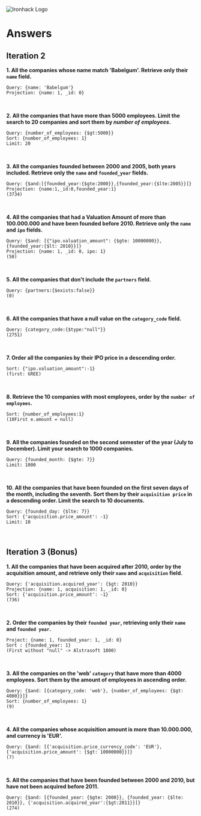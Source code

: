 ![Ironhack Logo](https://i.imgur.com/1QgrNNw.png)

# Answers

## Iteration 2

**1. All the companies whose name match 'Babelgum'. Retrieve only their `name` field.**

<!-- Your Query Goes Here -->

    Query: {name: 'Babelgum'}
    Projection: {name: 1, _id: 0}

<br>

**2. All the companies that have more than 5000 employees. Limit the search to 20 companies and sort them by *number of employees*.**

<!-- Your Query Goes Here -->

    Query: {number_of_employees: {$gt:5000}}
    Sort: {number_of_employees: 1}
    Limit: 20
<br>

**3. All the companies founded between 2000 and 2005, both years included. Retrieve only the `name` and `founded_year` fields.**

<!-- Your Query Goes Here -->

    Query: {$and:[{founded_year:{$gte:2000}},{founded_year:{$lte:2005}}]}
    Projection: {name:1,_id:0,founded_year:1}
    (3734)
<br>

**4. All the companies that had a Valuation Amount of more than 100.000.000 and have been founded before 2010. Retrieve only the `name` and `ipo` fields.**

<!-- Your Query Goes Here -->

  
    Query: {$and: [{"ipo.valuation_amount": {$gte: 10000000}}, {founded_year:{$lt: 2010}}]}
    Projection: {name: 1, _id: 0, ipo: 1}
    (50)

<br>

**5. All the companies that don't include the `partners` field.**

<!-- Your Query Goes Here -->

    Query: {partners:{$exists:false}}
    (0)
<br>

**6. All the companies that have a null value on the `category_code` field.**

<!-- Your Query Goes Here -->

    Query: {category_code:{$type:"null"}}
    (2751)
<br>

**7. Order all the companies by their IPO price in a descending order.**

<!-- Your Query Goes Here -->

    Sort: {"ipo.valuation_amount":-1}
    (first: GREE) 
<br>

**8. Retrieve the 10 companies with most employees, order by the `number of employees`.**

<!-- Your Query Goes Here -->

    Sort: {number_of_employees:1}
    (10First e.amount = null)
<br>

**9. All the companies founded on the second semester of the year (July to December). Limit your search to 1000 companies.**

<!-- Your Query Goes Here -->

    Query: {founded_month: {$gte: 7}}
    Limit: 1000
<br>

**10. All the companies that have been founded on the first seven days of the month, including the seventh. Sort them by their `acquisition price` in a descending order. Limit the search to 10 documents.**

<!-- Your Query Goes Here -->
    
    Query: {founded_day: {$lte: 7}}
    Sort: {'acquisition.price_amount': -1}
    Limit: 10
<br>

## Iteration 3 (Bonus)

**1. All the companies that have been acquired after 2010, order by the acquisition amount, and retrieve only their `name` and `acquisition` field.**

<!-- Your Query Goes Here -->

    Query: {'acquisition.acquired_year': {$gt: 2010}}
    Projection: {name: 1, acquisition: 1, _id: 0}
    Sort: {'acquisition.price_amount': -1}
    (736)

<br>

**2. Order the companies by their `founded year`, retrieving only their `name` and `founded year`.**

<!-- Your Query Goes Here -->

    Project: {name: 1, founded_year: 1, _id: 0}
    Sort : {founded_year: 1}
    (First without "null" -> Alstrasoft 1800)
<br>

**3. All the companies on the 'web' `category` that have more than 4000 employees. Sort them by the amount of employees in ascending order.**

<!-- Your Query Goes Here -->
    
    Query: {$and: [{category_code: 'web'}, {number_of_employees: {$gt: 4000}}]}
    Sort: {number_of_employees: 1}
    (9)


<br>

**4. All the companies whose acquisition amount is more than 10.000.000, and currency is 'EUR'.**

<!-- Your Query Goes Here -->

    Query: {$and: [{'acquisition.price_currency_code': 'EUR'}, {'acquisition.price_amount': {$gt: 10000000}}]}
    (7)
<br>

**5. All the companies that have been founded between 2000 and 2010, but have not been acquired before 2011.**

<!-- Your Query Goes Here -->
    Query: {$and: [{founded_year: {$gte: 2000}}, {founded_year: {$lte: 2010}}, {'acquisition.acquired_year':{$gt:2011}}]}
    (274)

<br>
